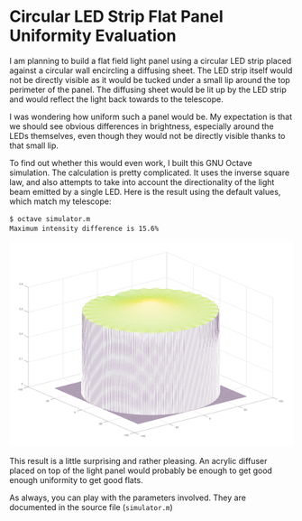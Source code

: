# Circular LED Strip Flat Panel Uniformity Evaluation

I am planning to build a flat field light panel using a circular LED strip placed against a circular wall encircling a diffusing sheet. The LED strip itself would not be directly visible as it would be tucked under a small lip around the top perimeter of the panel. The diffusing sheet would be lit up by the LED strip and would reflect the light back towards to the telescope.

I was wondering how uniform such a panel would be. My expectation is that we should see obvious differences in brightness, especially around the LEDs themselves, even though they would not be directly visible thanks to that small lip.

To find out whether this would even work, I built this GNU Octave simulation. The calculation is pretty complicated. It uses the inverse square law, and also attempts to take into account the directionality of the light beam emitted by a single LED. Here is the result using the default values, which match my telescope:

```bash
$ octave simulator.m
Maximum intensity difference is 15.6%
```

![Rendering of light intensity map](result.png)

This result is a little surprising and rather pleasing. An acrylic diffuser placed on top of the light panel would probably be enough to get good enough uniformity to get good flats.

As always, you can play with the parameters involved. They are documented in the source file (`simulator.m`)
